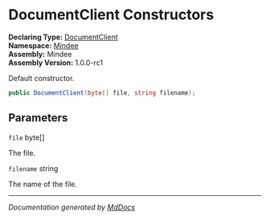 ﻿<!--  
  <auto-generated>   
    The contents of this file were generated by a tool.  
    Changes to this file may be list if the file is regenerated  
  </auto-generated>   
-->

# DocumentClient Constructors

**Declaring Type:** [DocumentClient](../index.md)  
**Namespace:** [Mindee](../../index.md)  
**Assembly:** Mindee  
**Assembly Version:** 1.0.0\-rc1

Default constructor.

```csharp
public DocumentClient(byte[] file, string filename);
```

## Parameters

`file`  byte\[\]

The file.

`filename`  string

The name of the file.

___

*Documentation generated by [MdDocs](https://github.com/ap0llo/mddocs)*
